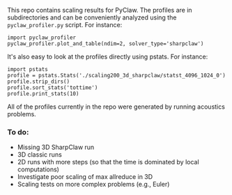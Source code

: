 This repo contains scaling results for PyClaw.  The profiles are in 
subdirectories and can be conveniently analyzed using the `pyclaw_profiler.py`
script.  For instance:

    import pyclaw_profiler
    pyclaw_profiler.plot_and_table(ndim=2, solver_type='sharpclaw')

It's also easy to look at the profiles directly using pstats.  For instance:

    import pstats
    profile = pstats.Stats('./scaling200_3d_sharpclaw/statst_4096_1024_0')
    profile.strip_dirs()
    profile.sort_stats('tottime')
    profile.print_stats(10)

All of the profiles currently in the repo were generated by running
acoustics problems.

### To do:

 - Missing 3D SharpClaw run
 - 3D classic runs
 - 2D runs with more steps (so that the time is dominated by local computations)
 - Investigate poor scaling of max allreduce in 3D
 - Scaling tests on more complex problems (e.g., Euler)
